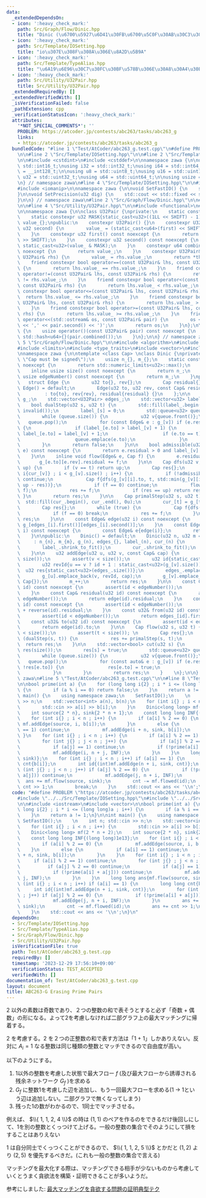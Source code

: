 ```yaml
---
data:
  _extendedDependsOn:
  - icon: ':heavy_check_mark:'
    path: Src/Graph/Flow/Dinic.hpp
    title: "Dinic (\u6700\u5927\u6D41\u30FB\u6700\u5C0F\u30AB\u30C3\u30C8)"
  - icon: ':heavy_check_mark:'
    path: Src/Template/IOSetting.hpp
    title: "io\u307E\u308F\u308A\u306E\u8A2D\u5B9A"
  - icon: ':heavy_check_mark:'
    path: Src/Template/TypeAlias.hpp
    title: "\u6A19\u6E96\u30C7\u30FC\u30BF\u578B\u306E\u30A8\u30A4\u30EA\u30A2\u30B9"
  - icon: ':heavy_check_mark:'
    path: Src/Utility/U32Pair.hpp
    title: Src/Utility/U32Pair.hpp
  _extendedRequiredBy: []
  _extendedVerifiedWith: []
  _isVerificationFailed: false
  _pathExtension: cpp
  _verificationStatusIcon: ':heavy_check_mark:'
  attributes:
    '*NOT_SPECIAL_COMMENTS*': ''
    PROBLEM: https://atcoder.jp/contests/abc263/tasks/abc263_g
    links:
    - https://atcoder.jp/contests/abc263/tasks/abc263_g
  bundledCode: "#line 1 \"Test/AtCoder/abc263_g.test.cpp\"\n#define PROBLEM \"https://atcoder.jp/contests/abc263/tasks/abc263_g\"\
    \n\n#line 2 \"Src/Template/IOSetting.hpp\"\n\n#line 2 \"Src/Template/TypeAlias.hpp\"\
    \n\n#include <cstdint>\n#include <cstddef>\n\nnamespace zawa {\n\nusing i16 =\
    \ std::int16_t;\nusing i32 = std::int32_t;\nusing i64 = std::int64_t;\nusing i128\
    \ = __int128_t;\n\nusing u8 = std::uint8_t;\nusing u16 = std::uint16_t;\nusing\
    \ u32 = std::uint32_t;\nusing u64 = std::uint64_t;\n\nusing usize = std::size_t;\n\
    \n} // namespace zawa\n#line 4 \"Src/Template/IOSetting.hpp\"\n\n#include <iostream>\n\
    #include <iomanip>\n\nnamespace zawa {\n\nvoid SetFastIO() {\n    std::cin.tie(nullptr)->sync_with_stdio(false);\n\
    }\n\nvoid SetPrecision(u32 dig) {\n    std::cout << std::fixed << std::setprecision(dig);\n\
    }\n\n} // namespace zawa\n#line 2 \"Src/Graph/Flow/Dinic.hpp\"\n\n#line 2 \"Src/Utility/U32Pair.hpp\"\
    \n\n#line 4 \"Src/Utility/U32Pair.hpp\"\n\n#include <functional>\n#line 7 \"Src/Utility/U32Pair.hpp\"\
    \n\nnamespace zawa {\n\nclass U32Pair {\nprivate:\n    static constexpr u32 SHIFT{32};\n\
    \    static constexpr u32 MASK{static_cast<u32>((1LL << SHIFT) - 1)};\n    u64\
    \ value_{};\npublic:\n    constexpr U32Pair() {}\n    constexpr U32Pair(u32 first,\
    \ u32 second) {\n        value_ = (static_cast<u64>(first) << SHIFT) | second;\n\
    \    }\n    constexpr u32 first() const noexcept {\n        return static_cast<u32>(value_\
    \ >> SHIFT);\n    }\n    constexpr u32 second() const noexcept {\n        return\
    \ static_cast<u32>(value_ & MASK);\n    }\n    constexpr u64 combined() const\
    \ noexcept {\n        return value_;\n    }\n    constexpr U32Pair& operator=(const\
    \ U32Pair& rhs) {\n        value_ = rhs.value_;\n        return *this;\n    }\n\
    \    friend constexpr bool operator==(const U32Pair& lhs, const U32Pair& rhs)\
    \ {\n        return lhs.value_ == rhs.value_;\n    }\n    friend constexpr bool\
    \ operator!=(const U32Pair& lhs, const U32Pair& rhs) {\n        return lhs.value_\
    \ != rhs.value_;\n    }\n    friend constexpr bool operator<(const U32Pair& lhs,\
    \ const U32Pair& rhs) {\n        return lhs.value_ < rhs.value_;\n    }\n    friend\
    \ constexpr bool operator<=(const U32Pair& lhs, const U32Pair& rhs) {\n      \
    \  return lhs.value_ <= rhs.value_;\n    }\n    friend constexpr bool operator>(const\
    \ U32Pair& lhs, const U32Pair& rhs) {\n        return lhs.value_ > rhs.value_;\n\
    \    }\n    friend constexpr bool operator>=(const U32Pair& lhs, const U32Pair&\
    \ rhs) {\n        return lhs.value_ >= rhs.value_;\n    }\n    friend std::ostream&\
    \ operator<<(std::ostream& os, const U32Pair& pair) {\n        os << '(' << pair.first()\
    \ << ',' << pair.second() << ')';\n        return os;\n    }\n};\n\nstruct U32PairHash\
    \ {\n    usize operator()(const U32Pair& pair) const noexcept {\n        return\
    \ std::hash<u64>{}(pair.combined());\n    }\n};\n\n} // namespace zawa\n#line\
    \ 5 \"Src/Graph/Flow/Dinic.hpp\"\n\n#include <algorithm>\n#include <cassert>\n\
    #include <limits>\n#include <type_traits>\n#include <vector>\n#include <queue>\n\
    \nnamespace zawa {\n\ntemplate <class Cap> \nclass Dinic {\nprivate:\n    static_assert(std::is_signed_v<Cap>,\
    \ \"Cap must be signed\");\n    usize n_{}, m_{};\n    static constexpr u32 invalid()\
    \ noexcept {\n        return std::numeric_limits<u32>::max();\n    }\npublic:\n\
    \    inline usize size() const noexcept {\n        return n_;\n    }\n    inline\
    \ usize edgeNumber() const noexcept {\n        return m_;\n    }\nprivate:\n \
    \   struct Edge {\n        u32 to{}, rev{};\n        Cap residual{};\n       \
    \ Edge() = default;\n        Edge(u32 to, u32 rev, const Cap& residual) \n   \
    \         : to{to}, rev{rev}, residual{residual} {}\n    };\n\n    std::vector<std::vector<Edge>>\
    \ g_;\n    std::vector<U32Pair> edges_;\n    std::vector<u32> label_, cur_;\n\n\
    \    bool dualStep(u32 s, u32 t) {\n        std::fill(label_.begin(), label_.end(),\
    \ invalid());\n        label_[s] = 0;\n        std::queue<u32> queue{ { s } };\n\
    \        while (queue.size()) {\n            u32 v{queue.front()};\n         \
    \   queue.pop();\n            for (const Edge& e : g_[v]) if (e.residual > 0)\
    \ {\n                if (label_[e.to] > label_[v] + 1) {\n                   \
    \ label_[e.to] = label_[v] + 1;\n                    if (e.to == t) return true;\n\
    \                    queue.emplace(e.to);\n                }\n            }\n\
    \        }\n        return false;\n    }\n\n    bool admissible(u32 v, const Edge&\
    \ e) const noexcept {\n        return e.residual > 0 and label_[v] + 1 == label_[e.to];\n\
    \    }\n\n    inline void flow(Edge& e, Cap f) {\n        e.residual -= f;\n \
    \       g_[e.to][e.rev].residual += f;\n    }\n\n    Cap dfs(u32 v, u32 t, Cap\
    \ up) {\n        if (v == t) return up;\n        Cap res{};\n        for (u32&\
    \ i{cur_[v]} ; i < g_[v].size() ; i++) {\n            if (!admissible(v, g_[v][i]))\
    \ continue;\n            Cap f{dfs(g_[v][i].to, t, std::min(g_[v][i].residual,\
    \ up - res))};\n            if (f == 0) continue;\n            flow(g_[v][i],\
    \ f);\n            res += f;\n            if (res == up) return res;\n       \
    \ }\n        return res;\n    }\n\n    Cap primalStep(u32 s, u32 t) {\n      \
    \  std::fill(cur_.begin(), cur_.end(), 0u);\n        cur_[t] = g_[t].size();\n\
    \        Cap res{};\n        while (true) {\n            Cap f{dfs(s, t, std::numeric_limits<Cap>::max())};\n\
    \            if (f == 0) break;\n            res += f;\n        }\n        return\
    \ res;\n    }\n\n    const Edge& edge(u32 i) const noexcept {\n        return\
    \ g_[edges_[i].first()][edges_[i].second()];\n    }\n    const Edge& reverse(u32\
    \ i) const noexcept {\n        const Edge& e{edge(i)};\n        return g_[e.to][e.rev];\n\
    \    }\n\npublic:\n    Dinic() = default;\n    Dinic(u32 n, u32 m = 0u) \n   \
    \     : n_{n}, m_{m}, g_(n), edges_{}, label_(n), cur_(n) {\n        g_.shrink_to_fit();\n\
    \        label_.shrink_to_fit();\n        cur_.shrink_to_fit();\n        edges_.reserve(m);\n\
    \    }\n\n    u32 addEdge(u32 u, u32 v, const Cap& cap) {\n        assert(u <\
    \ size());\n        assert(v < size());\n        u32 id{static_cast<u32>(g_[u].size())};\n\
    \        u32 revId{u == v ? id + 1 : static_cast<u32>(g_[v].size())};\n      \
    \  u32 res{static_cast<u32>(edges_.size())};\n        edges_.emplace_back(u, id);\n\
    \        g_[u].emplace_back(v, revId, cap);\n        g_[v].emplace_back(u, id,\
    \ Cap{});\n        m_++;\n        return res;\n    }\n\n    const Cap& flowed(u32\
    \ id) const noexcept {\n        assert(id < edgeNumber());\n        return reverse(id).residual;\n\
    \    }\n    const Cap& residual(u32 id) const noexcept {\n        assert(id <\
    \ edgeNumber());\n        return edge(id).residual;\n    }\n    const Cap& capacity(u32\
    \ id) const noexcept {\n        assert(id < edgeNumber());\n        return edge(id).residual\
    \ + reverse(id).residual;\n    }\n    const u32& from(u32 id) const noexcept {\n\
    \        assert(id < edgeNumber());\n        return edges_[id].first();\n    }\n\
    \    const u32& to(u32 id) const noexcept {\n        assert(id < edgeNumber());\n\
    \        return edge(id).to;\n    }\n\n    Cap flow(u32 s, u32 t) {\n        assert(s\
    \ < size());\n        assert(t < size()); \n        Cap res{};\n        while\
    \ (dualStep(s, t)) {\n            res += primalStep(s, t);\n        }\n      \
    \  return res;\n    }\n\n    std::vector<bool> cut(u32 s) {\n        std::vector<bool>\
    \ res(size());\n        res[s] = true;\n        std::queue<u32> queue{ { s } };\n\
    \        while (queue.size()) {\n            u32 v{queue.front()};\n         \
    \   queue.pop();\n            for (const auto& e : g_[v]) if (e.residual > 0 and\
    \ !res[e.to]) {\n                res[e.to] = true;\n                queue.emplace(e.to);\n\
    \            }\n        }\n        return res;\n    }    \n};\n\n} // namespace\
    \ zawa\n#line 5 \"Test/AtCoder/abc263_g.test.cpp\"\n\n#line 8 \"Test/AtCoder/abc263_g.test.cpp\"\
    \n\nbool prime(int a) {\n    for (long long i{2} ; i * i <= (long long)a ; i++)\
    \ {\n        if (a % i == 0) return false;\n    }\n    return a != 1;\n}\n\nint\
    \ main() {\n    using namespace zawa;\n    SetFastIO();\n    \n    int n; std::cin\
    \ >> n;\n    std::vector<int> a(n), b(n);\n    for (int i{} ; i < n ; i++) {\n\
    \        std::cin >> a[i] >> b[i];\n    }\n    Dinic<long long> mf(2 * n + 2);\n\
    \    int source{2 * n}, sink{2 * n + 1};\n    const long long INF{(long long)1e13};\n\
    \    for (int i{} ; i < n ; i++) {\n        if (a[i] % 2 == 0) {\n           \
    \ mf.addEdge(source, i, b[i]);\n        }\n        else {\n            if (a[i]\
    \ == 1) continue;\n            mf.addEdge(i + n, sink, b[i]);\n        }\n   \
    \ }\n    for (int i{} ; i < n ; i++) {\n        if (a[i] % 2 == 1) continue;\n\
    \        for (int j{} ; j < n ; j++) {\n            if (a[j] % 2 == 0) continue;\n\
    \            if (a[j] == 1) continue;\n            if (!prime(a[i] + a[j])) continue;\n\
    \            mf.addEdge(i, n + j, INF);\n        }\n    }\n    long long ans{mf.flow(source,\
    \ sink)};\n    for (int i{} ; i < n ; i++) if (a[i] == 1) {\n        long long\
    \ cnt{b[i]};\n        int id{(int)mf.addEdge(n + i, sink, cnt)};\n        for\
    \ (int j{} ; j < n ; j++) if (a[j] % 2 == 0) {\n            if (!prime(a[i] +\
    \ a[j])) continue;\n            mf.addEdge(j, n + i, INF);\n        }\n      \
    \  ans += mf.flow(source, sink);\n        cnt -= mf.flowed(id);\n        ans +=\
    \ cnt >> 1;\n        break;\n    }\n    std::cout << ans << '\\n';\n}\n"
  code: "#define PROBLEM \"https://atcoder.jp/contests/abc263/tasks/abc263_g\"\n\n\
    #include \"../../Src/Template/IOSetting.hpp\"\n#include \"../../Src/Graph/Flow/Dinic.hpp\"\
    \n\n#include <iostream>\n#include <vector>\n\nbool prime(int a) {\n    for (long\
    \ long i{2} ; i * i <= (long long)a ; i++) {\n        if (a % i == 0) return false;\n\
    \    }\n    return a != 1;\n}\n\nint main() {\n    using namespace zawa;\n   \
    \ SetFastIO();\n    \n    int n; std::cin >> n;\n    std::vector<int> a(n), b(n);\n\
    \    for (int i{} ; i < n ; i++) {\n        std::cin >> a[i] >> b[i];\n    }\n\
    \    Dinic<long long> mf(2 * n + 2);\n    int source{2 * n}, sink{2 * n + 1};\n\
    \    const long long INF{(long long)1e13};\n    for (int i{} ; i < n ; i++) {\n\
    \        if (a[i] % 2 == 0) {\n            mf.addEdge(source, i, b[i]);\n    \
    \    }\n        else {\n            if (a[i] == 1) continue;\n            mf.addEdge(i\
    \ + n, sink, b[i]);\n        }\n    }\n    for (int i{} ; i < n ; i++) {\n   \
    \     if (a[i] % 2 == 1) continue;\n        for (int j{} ; j < n ; j++) {\n  \
    \          if (a[j] % 2 == 0) continue;\n            if (a[j] == 1) continue;\n\
    \            if (!prime(a[i] + a[j])) continue;\n            mf.addEdge(i, n +\
    \ j, INF);\n        }\n    }\n    long long ans{mf.flow(source, sink)};\n    for\
    \ (int i{} ; i < n ; i++) if (a[i] == 1) {\n        long long cnt{b[i]};\n   \
    \     int id{(int)mf.addEdge(n + i, sink, cnt)};\n        for (int j{} ; j < n\
    \ ; j++) if (a[j] % 2 == 0) {\n            if (!prime(a[i] + a[j])) continue;\n\
    \            mf.addEdge(j, n + i, INF);\n        }\n        ans += mf.flow(source,\
    \ sink);\n        cnt -= mf.flowed(id);\n        ans += cnt >> 1;\n        break;\n\
    \    }\n    std::cout << ans << '\\n';\n}\n"
  dependsOn:
  - Src/Template/IOSetting.hpp
  - Src/Template/TypeAlias.hpp
  - Src/Graph/Flow/Dinic.hpp
  - Src/Utility/U32Pair.hpp
  isVerificationFile: true
  path: Test/AtCoder/abc263_g.test.cpp
  requiredBy: []
  timestamp: '2023-12-29 17:56:10+09:00'
  verificationStatus: TEST_ACCEPTED
  verifiedWith: []
documentation_of: Test/AtCoder/abc263_g.test.cpp
layout: document
title: ABC263-G Erasing Prime Pairs
---
```


$2$ 以外の素数は奇数であり、２つの整数の和で表そうとすると必ず「奇数 + 偶数」の形になる。よって2を考慮しなければ二部グラフ上の最大マッチングに帰着する。

$2$ を考慮する。$2$ を２つの正整数の和で表す方法は「1 + 1」しかありえない。反対に $A_{i} = 1$ なる整数は同じ種類の整数とマッチできるので自由度が高い。

以下のようにする。

1. 1以外の整数を考慮した状態で最大フロー $f$ (及び最大フローから誘導される残余ネットワーク $G_{f}$ )を求める
2. $G_{f}$ に整数1を考慮した辺を追加し、もう一回最大フローを求める(1 -> 1という辺は追加しない。二部グラフで無くなってしまう)
3. 残った1の数がわかるので、1同士でマッチさせる。

例えば、 $\\{ 1, 1, 2, 4 \\}$ の時は $(1, 1)$ のペアを作るのをできるだけ後回しにして、1を別の整数とくっつけて上げる。一般の整数の集合でそのようにして損をすることはありえない

$1$ は自分同士でくっつくことができるので、 $\\{ 1, 1, 2, 5 \\}$ とかだと $(1, 2)$ より $(2, 5)$ を優先するべきだ。(これも一般の整数の集合で言える)

マッチングを最大化する際は、マッチングできる相手が少ないものから考慮していくとうまく貪欲法を構築・証明できることが多いようだ。

参考にしました: [最大マッチングを貪欲する問題の証明典型テク](https://snuke.hatenablog.com/entry/2019/01/04/004133)
